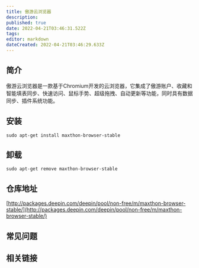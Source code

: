 ```yaml
---
title: 傲游云浏览器
description: 
published: true
date: 2022-04-21T03:46:31.522Z
tags: 
editor: markdown
dateCreated: 2022-04-21T03:46:29.633Z
---
```


## 简介

傲游云浏览器是一款基于Chromium开发的云浏览器，它集成了傲游账户、收藏和智能填表同步、快速访问、鼠标手势、超级拖拽、自动更新等功能，同时具有数据同步、插件系统功能。


## 安装

`sudo apt-get install maxthon-browser-stable`

## 卸载

`sudo apt-get remove maxthon-browser-stable`

## 仓库地址

[http://packages.deepin.com/deepin/pool/non-free/m/maxthon-browser-stable/](http://packages.deepin.com/deepin/pool/non-free/m/maxthon-browser-stable/)


## 常见问题


## 相关链接